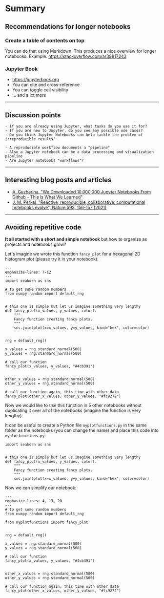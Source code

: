# Summary


## Recommendations for longer notebooks

### Create a table of contents on top

You can do that using Markdown. This produces a nice overview for longer notebooks.
Example: <https://stackoverflow.com/a/39817243>


### Jupyter Book

- <https://jupyterbook.org>
- You can cite and cross-reference
- You can toggle cell visibility
- ... and a lot more

---

## Discussion points

```{discussion} Use cases and reproducibility
- If you are already using Jupyter, what tasks do you use it for?
- If you are new to Jupyter, do you see any possible use cases?
- Do you think Jupyter Notebooks can help tackle the problem of irreproducible results?
```

```{discussion} Are Jupyter notebooks "workflows"?
- A reproducible workflow documents a "pipeline"
- Also a Jupyter notebook can be a data processing and visualization pipeline
- Are Jupyter notebooks "workflows"?
```

---

## Interesting blog posts and articles

- [A. Guzharina, "We Downloaded 10,000,000 Jupyter Notebooks From Github – This Is What We Learned"](https://blog.jetbrains.com/datalore/2020/12/17/we-downloaded-10-000-000-jupyter-notebooks-from-github-this-is-what-we-learned/)
- [J. M. Perkel, "Reactive, reproducible, collaborative: computational notebooks evolve", Nature 593, 156-157 (2021)](https://doi.org/10.1038/d41586-021-01174-w)

---

## Avoiding repetitive code

**It all started with a short and simple notebook** but how to organize as projects and
notebooks grow?

Let's imagine we wrote this function `fancy_plot` for a hexagonal 2D histogram plot
(please try it in your notebook):
```{code-block} python
---
emphasize-lines: 7-12
---
import seaborn as sns

# to get some random numbers
from numpy.random import default_rng


# this one is simple but let us imagine something very lengthy
def fancy_plot(x_values, y_values, color):
    """
    Fancy function creating fancy plots.
    """
    sns.jointplot(x=x_values, y=y_values, kind="hex", color=color)


rng = default_rng()

x_values = rng.standard_normal(500)
y_values = rng.standard_normal(500)

# call our function
fancy_plot(x_values, y_values, "#4cb391")


other_x_values = rng.standard_normal(500)
other_y_values = rng.standard_normal(500)

# call our function again, this time with other data
fancy_plot(other_x_values, other_y_values, "#fc9272")
```

Now we would like to use this function in 5 other notebooks without duplicating
it over all of the notebooks (imagine the function is very lengthy).

It can be useful to create a Python file `myplotfunctions.py` in the same
folder as the notebooks (you can change the name)
and place this code into `myplotfunctions.py`:
```{code-block} python
import seaborn as sns


# this one is simple but let us imagine something very lengthy
def fancy_plot(x_values, y_values, color):
    """
    Fancy function creating fancy plots.
    """
    sns.jointplot(x=x_values, y=y_values, kind="hex", color=color)
```

Now we can simplify our notebook:
```{code-block} python
---
emphasize-lines: 4, 13, 20
---
# to get some random numbers
from numpy.random import default_rng

from myplotfunctions import fancy_plot


rng = default_rng()

x_values = rng.standard_normal(500)
y_values = rng.standard_normal(500)

# call our function
fancy_plot(x_values, y_values, "#4cb391")


other_x_values = rng.standard_normal(500)
other_y_values = rng.standard_normal(500)

# call our function again, this time with other data
fancy_plot(other_x_values, other_y_values, "#fc9272")
```
